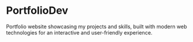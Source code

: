 # PortfolioDev
Portfolio website showcasing my projects and skills, built with modern web technologies for an interactive and user-friendly experience.
